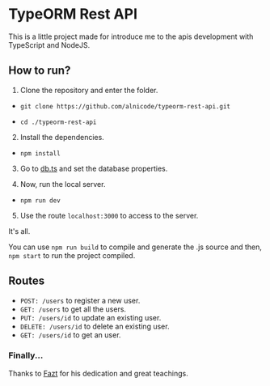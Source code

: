 # TypeORM Rest API

This is a little project made for introduce me to the apis development with TypeScript and NodeJS.

## How to run?

1. Clone the repository and enter the folder.

* ```git clone https://github.com/alnicode/typeorm-rest-api.git```

* ```cd ./typeorm-rest-api```

2. Install the dependencies.

* ```npm install```

3. Go to [db.ts](https://github.com/alnicode/typeorm-rest-api/blob/main/src/db.ts) and set the database properties.

4. Now, run the local server.

* ```npm run dev```

5. Use the route ```localhost:3000``` to access to the server.

It's all.

You can use ```npm run build``` to compile and generate the .js source and then, ```npm start``` to run the project compiled.

## Routes

* ``POST: /users`` to register a new user.
* ```GET: /users``` to get all the users.
* ```PUT: /users/id``` to update an existing user.
* ```DELETE: /users/id``` to delete an existing user.
* ```GET: /users/id``` to get an user.

### Finally...

Thanks to [Fazt](https://youtu.be/tGJt93O_DMo) for his dedication and great teachings.
